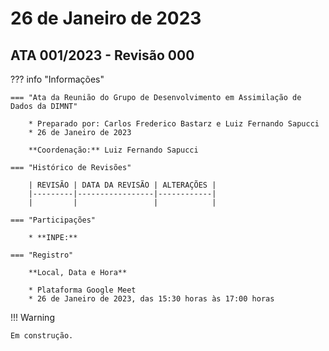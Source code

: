 # 26 de Janeiro de 2023

## ATA 001/2023 - Revisão 000

??? info "Informações"

    === "Ata da Reunião do Grupo de Desenvolvimento em Assimilação de Dados da DIMNT"
    
        * Preparado por: Carlos Frederico Bastarz e Luiz Fernando Sapucci
        * 26 de Janeiro de 2023
        
        **Coordenação:** Luiz Fernando Sapucci
    
    === "Histórico de Revisões"
    
        | REVISÃO | DATA DA REVISÃO | ALTERAÇÕES |
        |---------|-----------------|------------|
        |         |                 |            | 
    
    === "Participações"
    
        * **INPE:** 

    === "Registro"
    
        **Local, Data e Hora**
        
        * Plataforma Google Meet
        * 26 de Janeiro de 2023, das 15:30 horas às 17:00 horas
        
!!! Warning

    Em construção.

